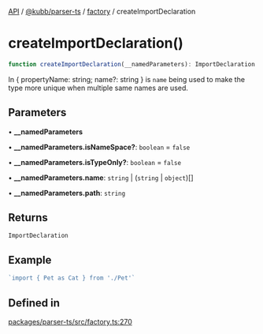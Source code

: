 [API](../../../../../packages.md) / [@kubb/parser-ts](../../../index.md) / [factory](../index.md) / createImportDeclaration

# createImportDeclaration()

```ts
function createImportDeclaration(__namedParameters): ImportDeclaration
```

In { propertyName: string; name?: string } is `name` being used to make the type more unique when multiple same names are used.

## Parameters

• **\_\_namedParameters**

• **\_\_namedParameters.isNameSpace?**: `boolean` = `false`

• **\_\_namedParameters.isTypeOnly?**: `boolean` = `false`

• **\_\_namedParameters.name**: `string` \| (`string` \| `object`)[]

• **\_\_namedParameters.path**: `string`

## Returns

`ImportDeclaration`

## Example

```ts
`import { Pet as Cat } from './Pet'`
```

## Defined in

[packages/parser-ts/src/factory.ts:270](https://github.com/kubb-project/kubb/blob/ff80665146ae086e044807d0072fda660e72e1fd/packages/parser-ts/src/factory.ts#L270)

